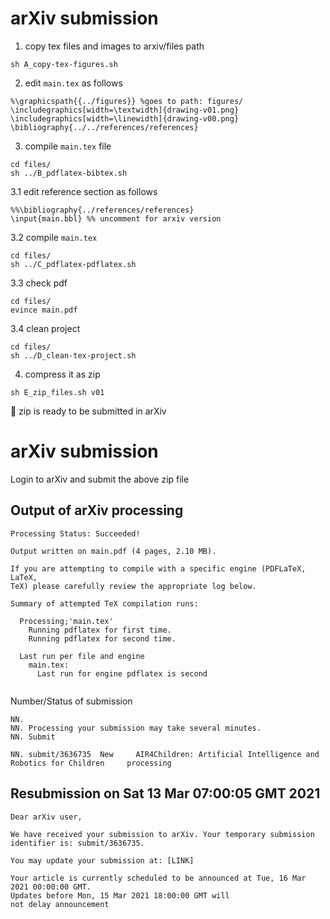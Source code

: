 # arXiv submission

1. copy tex files and images to arxiv/files path
```
sh A_copy-tex-figures.sh
```

2. edit `main.tex` as follows
```
%\graphicspath{{../figures}} %goes to path: figures/
\includegraphics[width=\textwidth]{drawing-v01.png}
\includegraphics[width=\linewidth]{drawing-v00.png}
\bibliography{../../references/references}
```

3. compile `main.tex` file
```
cd files/
sh ../B_pdflatex-bibtex.sh
```
3.1 edit reference section as follows
```
%%\bibliography{../references/references}
\input{main.bbl} %% uncomment for arxiv version
```

3.2 compile `main.tex`
```
cd files/
sh ../C_pdflatex-pdflatex.sh
```

3.3 check pdf 
```
cd files/
evince main.pdf
```

3.4 clean project 
```
cd files/
sh ../D_clean-tex-project.sh
```

4. compress it as zip 
```
sh E_zip_files.sh v01
```

:tada: zip is ready to be submitted in arXiv


# arXiv submission
Login to arXiv and submit the above zip file
## Output of arXiv processing 
```
Processing Status: Succeeded!

Output written on main.pdf (4 pages, 2.10 MB).

If you are attempting to compile with a specific engine (PDFLaTeX, LaTeX,
TeX) please carefully review the appropriate log below.

Summary of attempted TeX compilation runs:

  Processing;'main.tex'
    Running pdflatex for first time.
    Running pdflatex for second time.

  Last run per file and engine
    main.tex:
      Last run for engine pdflatex is second


```

Number/Status of submission
```
NN.
NN. Processing your submission may take several minutes.   
NN. Submit   

NN. submit/3636735 	New  	AIR4Children: Artificial Intelligence and Robotics for Children 	processing 	
```

## Resubmission on Sat 13 Mar 07:00:05 GMT 2021
```
Dear arXiv user,

We have received your submission to arXiv. Your temporary submission
identifier is: submit/3636735.

You may update your submission at: [LINK] 

Your article is currently scheduled to be announced at Tue, 16 Mar 2021 00:00:00 GMT.
Updates before Mon, 15 Mar 2021 18:00:00 GMT will
not delay announcement
```

